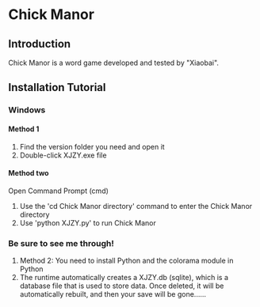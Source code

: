 # Chick Manor 

## Introduction

Chick Manor is a word game developed and tested by "Xiaobai".

## Installation Tutorial

### Windows

#### Method 1

1. Find the version folder you need and open it
2. Double-click XJZY.exe file

#### Method two

Open Command Prompt (cmd)
1. Use the 'cd Chick Manor directory' command to enter the Chick Manor directory
2. Use 'python XJZY.py' to run Chick Manor

### Be sure to see me through!
1. Method 2: You need to install Python and the colorama module in Python
2. The runtime automatically creates a XJZY.db (sqlite), which is a database file that is used to store data. Once deleted, it will be automatically rebuilt, and then your save will be gone......